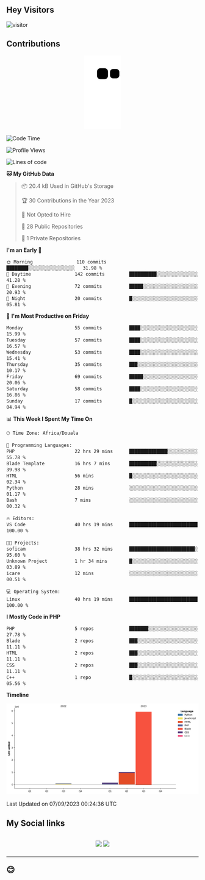 ## Hey Visitors
![visitor](https://profile-counter.glitch.me/Fotsingboris/count.svg)

## Contributions
<p align="center">
  <img src="https://raw.githubusercontent.com/Fotsingboris/Fotsingboris/output/github-contribution-grid-snake.svg" />
</p>

<!--START_SECTION:waka-->
![Code Time](http://img.shields.io/badge/Code%20Time-636%20hrs%2050%20mins-blue)

![Profile Views](http://img.shields.io/badge/Profile%20Views-0-blue)

![Lines of code](https://img.shields.io/badge/From%20Hello%20World%20I%27ve%20Written-7.1%20million%20lines%20of%20code-blue)

**🐱 My GitHub Data** 

> 📦 20.4 kB Used in GitHub's Storage 
 > 
> 🏆 30 Contributions in the Year 2023
 > 
> 🚫 Not Opted to Hire
 > 
> 📜 28 Public Repositories 
 > 
> 🔑 1 Private Repositories 
 > 
**I'm an Early 🐤** 

```text
🌞 Morning                110 commits         ████████░░░░░░░░░░░░░░░░░   31.98 % 
🌆 Daytime                142 commits         ██████████░░░░░░░░░░░░░░░   41.28 % 
🌃 Evening                72 commits          █████░░░░░░░░░░░░░░░░░░░░   20.93 % 
🌙 Night                  20 commits          █░░░░░░░░░░░░░░░░░░░░░░░░   05.81 % 
```
📅 **I'm Most Productive on Friday** 

```text
Monday                   55 commits          ████░░░░░░░░░░░░░░░░░░░░░   15.99 % 
Tuesday                  57 commits          ████░░░░░░░░░░░░░░░░░░░░░   16.57 % 
Wednesday                53 commits          ████░░░░░░░░░░░░░░░░░░░░░   15.41 % 
Thursday                 35 commits          ███░░░░░░░░░░░░░░░░░░░░░░   10.17 % 
Friday                   69 commits          █████░░░░░░░░░░░░░░░░░░░░   20.06 % 
Saturday                 58 commits          ████░░░░░░░░░░░░░░░░░░░░░   16.86 % 
Sunday                   17 commits          █░░░░░░░░░░░░░░░░░░░░░░░░   04.94 % 
```


📊 **This Week I Spent My Time On** 

```text
🕑︎ Time Zone: Africa/Douala

💬 Programming Languages: 
PHP                      22 hrs 29 mins      ██████████████░░░░░░░░░░░   55.78 % 
Blade Template           16 hrs 7 mins       ██████████░░░░░░░░░░░░░░░   39.98 % 
HTML                     56 mins             █░░░░░░░░░░░░░░░░░░░░░░░░   02.34 % 
Python                   28 mins             ░░░░░░░░░░░░░░░░░░░░░░░░░   01.17 % 
Bash                     7 mins              ░░░░░░░░░░░░░░░░░░░░░░░░░   00.32 % 

🔥 Editors: 
VS Code                  40 hrs 19 mins      █████████████████████████   100.00 % 

🐱‍💻 Projects: 
soficam                  38 hrs 32 mins      ████████████████████████░   95.60 % 
Unknown Project          1 hr 34 mins        █░░░░░░░░░░░░░░░░░░░░░░░░   03.89 % 
icare                    12 mins             ░░░░░░░░░░░░░░░░░░░░░░░░░   00.51 % 

💻 Operating System: 
Linux                    40 hrs 19 mins      █████████████████████████   100.00 % 
```

**I Mostly Code in PHP** 

```text
PHP                      5 repos             ███████░░░░░░░░░░░░░░░░░░   27.78 % 
Blade                    2 repos             ███░░░░░░░░░░░░░░░░░░░░░░   11.11 % 
HTML                     2 repos             ███░░░░░░░░░░░░░░░░░░░░░░   11.11 % 
CSS                      2 repos             ███░░░░░░░░░░░░░░░░░░░░░░   11.11 % 
C++                      1 repo              █░░░░░░░░░░░░░░░░░░░░░░░░   05.56 % 
```



**Timeline**

![Lines of Code chart](https://raw.githubusercontent.com/Fotsingboris/Fotsingboris/main/assets/bar_graph.png)


 Last Updated on 07/09/2023 00:24:36 UTC
<!--END_SECTION:waka-->

<h2>My Social links <h2>
<p align="center">
   <a href="https://linkedin.com/in/Fotsingboris-Mathieu"><img src="https://img.shields.io/badge/linkedin-%230077B5.svg?style=for-the-badge&logo=linkedin&logoColor=white"></a>
   <a href="https://instagram.com/Fotsingboris"><img src="https://img.shields.io/badge/instagram-%23E4405F.svg?style=for-the-badge&logo=Instagram&logoColor=white"></a>
  </p>
<hr>
😊
